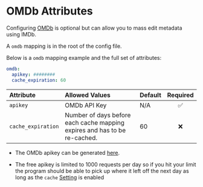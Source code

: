 # OMDb Attributes

Configuring [OMDb](https://www.omdbapi.com/) is optional but can allow you to mass edit metadata using IMDb.

A `omdb` mapping is in the root of the config file.

Below is a `omdb` mapping example and the full set of attributes:
```yaml
omdb:
  apikey: ########
  cache_expiration: 60
```

| Attribute          | Allowed Values                                                             | Default | Required |
|:-------------------|:---------------------------------------------------------------------------|:--------|:--------:|
| `apikey`           | OMDb API Key                                                               | N/A     | &#9989;  |
| `cache_expiration` | Number of days before each cache mapping expires and has to be re-cached.  | 60      | &#10060; |

* The OMDb apikey can be generated [here](http://www.omdbapi.com/apikey.aspx).

* The free apikey is limited to 1000 requests per day so if you hit your limit the program should be able to pick up where it left off the next day as long as the `cache` [Setting](settings.md#cache) is enabled 
